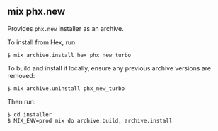 ## mix phx.new

Provides `phx.new` installer as an archive.

To install from Hex, run:

    $ mix archive.install hex phx_new_turbo

To build and install it locally,
ensure any previous archive versions are removed:

    $ mix archive.uninstall phx_new_turbo

Then run:

    $ cd installer
    $ MIX_ENV=prod mix do archive.build, archive.install
